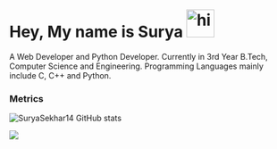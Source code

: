 # Hey, My name is Surya <img src='https://media.tenor.com/images/b617c36f9db276d3146e974b8ff64f4c/tenor.gif' alt='hi' width=50px/>  
 
A Web Developer and Python Developer. Currently in 3rd Year B.Tech, Computer Science and Engineering.
Programming Languages mainly include C, C++ and Python. 
 
<!--   
# Hi there 👋
## I am Swapnanil Ray aka RedHatPanda 🐼

**redhatpanda/redhatpanda** is a ✨ _special_ ✨ repository because its `README.md` (this file) appears on your GitHub profile.

Here are some ideas to get you started:

- 🔭 I’m currently working on ...
- 🌱 I’m currently learning ...
- 👯 I’m looking to collaborate on ...
- 🤔 I’m looking for help with ...
- 💬 Ask me about ...
- 📫 How to reach me: ...
- 😄 Pronouns: ...
- ⚡ Fun fact: ...
-->  

### Metrics
![SuryaSekhar14 GitHub stats](https://github-readme-stats.vercel.app/api?username=SuryaSekhar14&show_icons=true&theme=radical) 

<img align="center" src="https://github-readme-streak-stats.herokuapp.com/?user=suryasekhar14&theme=radical&custom_title=streak-stats&hide_border=true&layout=compact" />

 <br>
